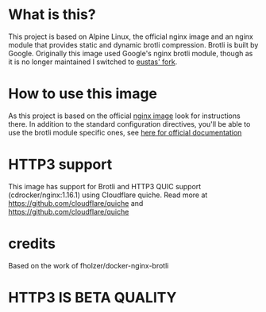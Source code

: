 # What is this?
This project is based on Alpine Linux, the official nginx image and an nginx module that provides static and dynamic brotli compression. Brotli is built by Google. Originally this image used Google's nginx brotli module, though as it is no longer maintained I switched to [eustas' fork](https://github.com/eustas/ngx_brotli).

# How to use this image
As this project is based on the official [nginx image](https://hub.docker.com/_/nginx/) look for instructions there. In addition to the standard configuration directives, you'll be able to use the brotli module specific ones, see [here for official documentation](https://github.com/eustas/ngx_brotli#configuration-directives)

# HTTP3 support
This image has support for Brotli and HTTP3 QUIC support (cdrocker/nginx:1.16.1) using Cloudflare quiche. Read more at https://github.com/cloudflare/quiche and https://github.com/cloudflare/quiche

# credits
Based on the work of fholzer/docker-nginx-brotli

# HTTP3 IS BETA QUALITY
